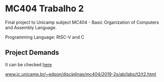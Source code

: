 # MC404 Trabalho 2
Final project to Unicamp subject MC404 - Basic Organization of Computers and Assembly Language.

Programming Language: RISC-V and C

## Project Demands
It can be checked [here](www.ic.unicamp.br/~edson/disciplinas/mc404/2019-2s/ab/labs/t2/t2.html)

www.ic.unicamp.br/~edson/disciplinas/mc404/2019-2s/ab/labs/t2/t2.html
